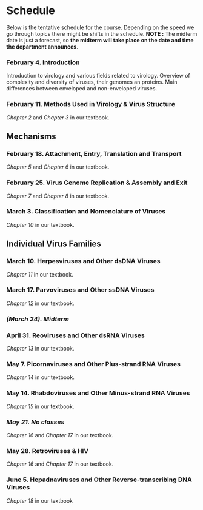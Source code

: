 # Schedule

Below is the tentative schedule for the course. Depending on the speed we go through topics there might be shifts in the schedule. **NOTE :** The midterm date is just a forecast, so **the midterm will take place on the date and time the department announces**.

### February 4. Introduction

Introduction to virology and various fields related to virology. Overview of complexity and diversity of viruses, their genomes an proteins. 
Main differences between enveloped and non-enveloped viruses.

### February 11. Methods Used in Virology & Virus Structure

*Chapter 2* and *Chapter 3* in our textbook.

## Mechanisms

### February 18. Attachment, Entry, Translation and Transport

*Chapter 5* and *Chapter 6* in our textbook.

### February 25. Virus Genome Replication & Assembly and Exit

*Chapter 7* and *Chapter 8* in our textbook.

### March 3. Classification and Nomenclature of Viruses

*Chapter 10* in our textbook.

## Individual Virus Families

### March 10. Herpesviruses and Other dsDNA Viruses

*Chapter 11* in our textbook.

### March 17. Parvoviruses and Other ssDNA Viruses

*Chapter 12* in our textbook.

### *(March 24). Midterm* 

### April 31. Reoviruses and Other dsRNA Viruses

*Chapter 13* in our textbook.

### May 7. Picornaviruses and Other Plus-strand RNA Viruses

*Chapter 14* in our textbook.

### May 14. Rhabdoviruses and Other Minus-strand RNA Viruses 

*Chapter 15* in our textbook.

### *May 21. No classes*

*Chapter 16* and *Chapter 17* in our textbook.

### May 28. Retroviruses & HIV 

*Chapter 16* and *Chapter 17* in our textbook.

### June 5. Hepadnaviruses and Other Reverse-transcribing DNA Viruses

*Chapter 18* in our textbook

